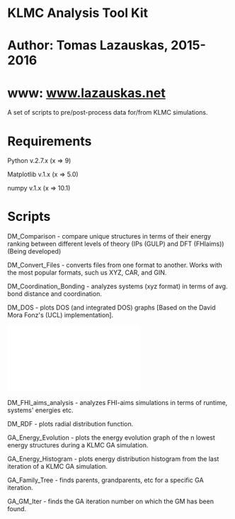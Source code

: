 # KLMC Analysis Tool Kit
# Author: Tomas Lazauskas, 2015-2016
# www: www.lazauskas.net

A set of scripts to pre/post-process data for/from KLMC simulations.

# Requirements 
Python v.2.7.x (x => 9)

Matplotlib v.1.x (x => 5.0)

numpy v.1.x (x => 10.1)

# Scripts
DM_Comparison - compare unique structures in terms of their energy ranking between different levels of theory (IPs (GULP) and DFT (FHIaims)) (Being developed)

DM_Convert_Files - converts files from one format to another. Works with the most popular formats, such us XYZ, CAR, and GIN.

DM_Coordination_Bonding - analyzes systems (xyz format) in terms of avg. bond distance and coordination.

DM_DOS - plots DOS (and integrated DOS) graphs [Based on the David Mora Fonz's (UCL) implementation].

![ScreenShot](exampleImages/DM_DOS.pdf)

DM_FHI_aims_analysis - analyzes FHI-aims simulations in terms of runtime, systems' energies etc.

DM_RDF - plots radial distribution function.

GA_Energy_Evolution - plots the energy evolution graph of the n lowest energy structures during a KLMC GA simulation.

GA_Energy_Histogram - plots energy distribution histogram from the last iteration of a KLMC GA simulation.

GA_Family_Tree - finds parents, grandparents, etc for a specific GA iteration.

GA_GM_Iter - finds the GA iteration number on which the GM has been found.